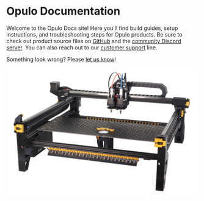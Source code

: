 # Opulo Documentation

Welcome to the Opulo Docs site! Here you'll find build guides, setup instructions, and troubleshooting steps for Opulo products. Be sure to check out product source files on [GitHub](https://github.com/opulo-inc) and the [community Discord server](https://discordapp.com/invite/TCwy6De). You can also reach out to our [customer support](https://opulo.io/pages/contact-support) line.

Something look wrong? Please [let us know](https://github.com/opulo-inc/docs/issues/new)!

![hero image of LumenPnP](semi-assembly-4-0/v4-iso-hero.webp)
